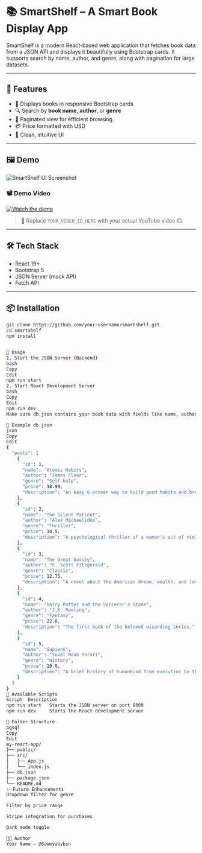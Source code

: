 # 📚 SmartShelf – A Smart Book Display App

SmartShelf is a modern React-based web application that fetches book data from a JSON API and displays it beautifully using Bootstrap cards. It supports search by name, author, and genre, along with pagination for large datasets.

---

## 🚀 Features

- 📖 Displays books in responsive Bootstrap cards
- 🔍 Search by **book name**, **author**, or **genre**
- 📑 Paginated view for efficient browsing
- 💳 Price formatted with USD
- 🧠 Clean, intuitive UI

---

## 🖼️ Demo

![SmartShelf UI Screenshot](https://via.placeholder.com/800x400.png?text=SmartShelf+UI+Preview)

### 📽 Demo Video

[![Watch the demo](https://img.youtube.com/vi/YOUR_VIDEO_ID_HERE/0.jpg)](https://www.youtube.com/watch?v=YOUR_VIDEO_ID_HERE)

> 🔁 Replace `YOUR_VIDEO_ID_HERE` with your actual YouTube video ID.

---

## 🛠️ Tech Stack

- React 19+
- Bootstrap 5
- JSON Server (mock API)
- Fetch API

---

## 📦 Installation

```bash
git clone https://github.com/your-username/smartshelf.git
cd smartshelf
npm install


🧪 Usage
1. Start the JSON Server (Backend)
bash
Copy
Edit
npm run start
2. Start React Development Server
bash
Copy
Edit
npm run dev
Make sure db.json contains your book data with fields like name, author, genre, price, description.

📁 Example db.json
json
Copy
Edit
{
  "posts": [
    {
      "id": 1,
      "name": "Atomic Habits",
      "author": "James Clear",
      "genre": "Self-help",
      "price": 18.99,
      "description": "An easy & proven way to build good habits and break bad ones."
    },
    {
      "id": 2,
      "name": "The Silent Patient",
      "author": "Alex Michaelides",
      "genre": "Thriller",
      "price": 14.5,
      "description": "A psychological thriller of a woman's act of violence against her husband."
    },
    {
      "id": 3,
      "name": "The Great Gatsby",
      "author": "F. Scott Fitzgerald",
      "genre": "Classic",
      "price": 12.75,
      "description": "A novel about the American dream, wealth, and love in the Jazz Age."
    },
    {
      "id": 4,
      "name": "Harry Potter and the Sorcerer's Stone",
      "author": "J.K. Rowling",
      "genre": "Fantasy",
      "price": 22.0,
      "description": "The first book of the beloved wizarding series."
    },
    {
      "id": 5,
      "name": "Sapiens",
      "author": "Yuval Noah Harari",
      "genre": "History",
      "price": 20.0,
      "description": "A brief history of humankind from evolution to the present day."
    }
  ]
}
🧰 Available Scripts
Script	Description
npm run start	Starts the JSON server on port 8000
npm run dev	    Starts the React development server

📁 Folder Structure
pgsql
Copy
Edit
my-react-app/
├── public/
├── src/
│   ├── App.js
│   └── index.js
├── db.json
├── package.json
└── README.md
✨ Future Enhancements
Dropdown filter for genre

Filter by price range

Stripe integration for purchases

Dark mode toggle

👨‍💻 Author
Your Name – @Sowmyabvbsn
